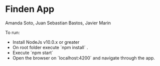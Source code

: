 # Finden App
Amanda Soto, Juan Sebastian Bastos, Javier Marin

To run:
- Install NodeJs v10.0.x or greater
- On root folder execute ´npm install´ .
- Execute ´npm start´
- Open the browser on ´localhost:4200´ and navigate through the app.